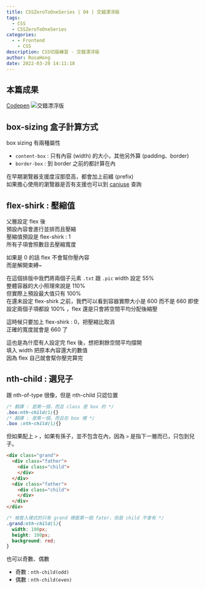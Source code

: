 ```yaml
---
title: CSSZeroToOneSeries | 04 | 交錯漂浮版
tags:
  - CSS
  - CSSZeroToOneSeries
categories:
  - - Frontend
    - CSS
description: CSS切版練習 - 交錯漂浮版
author: RosaHong
date: 2022-03-20 14:11:18
---
```


## 本篇成果
[Codepen](https://codepen.io/shan473/pen/JjOZEBv)
![交錯漂浮版](https://dsm01pap006files.storage.live.com/y4myrS3n9KEVx68j_Eae0KRrAYX2x2pFSw4IpKeLRuSQUsYqqzoIbIJ_TZHOxs96dBkjq9Or4jrv4cbmLYZJHh8XJf5UwXUa8Fst54z9sV0FCDctxAGmKDM3WK1sB4h8QsOqArz8DIpcZX4fpHELmYZC4xd994q-I2LITANufFsVCXWAneTdCRxsl7eG7xqpK_I?width=1024&height=1016&cropmode=none)

## box-sizing 盒子計算方式
box sizing 有兩種屬性  
- `content-box` : 只有內容 (width) 的大小，其他另外算 (padding、border)
- `border-box` : 到 border 之前的都計算在內   

在早期瀏覽器支援度沒那麼高，都會加上前綴 (prefix)  
如果擔心使用的瀏覽器是否有支援也可以到 [caniuse](https://caniuse.com/?search=box-sizing) 查詢  

## flex-shirk : 壓縮值
父層設定 flex 後  
預設內容會進行並排而且壓縮  
壓縮值預設是 flex-shirk : 1  
所有子項會照數目去壓縮寬度    

如果是 0 的話 flex 不會幫你壓內容  
而是解開束縛~  

在這個排版中我們將兩個子元素 `.txt` 跟 `.pic`  width 設定 55%    
整體容器的大小照理來說是 110%  
但實際上預設最大值只有 100%  
在還未設定 flex-shirk 之前，我們可以看到容器實際大小是 600 而不是 660
即使設定兩個子項都設 100% ，flex 還是只會將空間平均分配後縮壓   

這時候只要加上 flex-shirk : 0，把壓縮比取消  
正確的寬度就會是 660 了    

這也是為什麼有人設定完 flex 後，想把剩餘空間平均撐開  
填入 width 把原本內容還大的數值  
因為 flex 自己就會幫你壓完算完    


## nth-child : 選兒子
跟 nth-of-type 很像，但是 nth-child 只認位置      

```css
/* 翻譯 : 是第一個，而且 class 是 box 的 */
.box:nth-child(1){} 
/* 翻譯 : 是第一個，而且在 box 裡 */
.box :nth-child(1){}  
``` 

但如果配上 `>` ，如果有孫子，並不包含在內，因為 `>` 是指下一層而已，只包到兒子。 
```html
<div class="grand">
  <div class="father">
    <div class="child">
    </div>
  </div>
  <div class="father">
    <div class="child">
    </div>
  </div>
</div>
```
```css
/* 被套入樣式的只有 grand 裡面第一個 fater，但是 child 不會有 */
.grand:nth-child(1){
  width: 100px;
  height: 100px;
  background: red;
} 
```
也可以奇數、偶數    
- 奇數 : `nth-child(odd)`  
- 偶數 : `nth-child(even)`  

